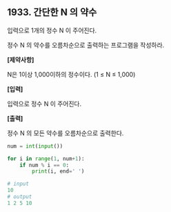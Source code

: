 ## 1933. 간단한 N 의 약수

입력으로 1개의 정수 N 이 주어진다.

정수 N 의 약수를 오름차순으로 출력하는 프로그램을 작성하라.

**[제약사항]**

N은 1이상 1,000이하의 정수이다. (1 ≤ N ≤ 1,000)


**[입력]**

입력으로 정수 N 이 주어진다.


**[출력]**

정수 N 의 모든 약수를 오름차순으로 출력한다.

```python
num = int(input())

for i in range(1, num+1):
    if num % i == 0:
        print(i, end=' ')
```

```python
# input
10
# output
1 2 5 10
```

